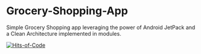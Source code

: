 # Grocery-Shopping-App
Simple Grocery Shopping app leveraging the power of Android JetPack and a Clean Architecture implemented in modules.

[![Hits-of-Code](https://hitsofcode.com/github/javimar/Grocery-Shopping-App?branch=master)](https://hitsofcode.com/github/javimar/Grocery-Shopping-App/view?branch=master)
